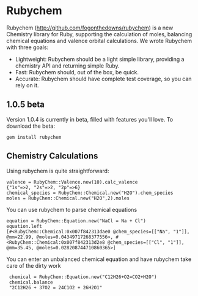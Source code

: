 Rubychem
===
Rubychem (<a href="http://github.com/fogonthedowns/rubychem" target="_blank">http://github.com/fogonthedowns/rubychem</a>) is a new Chemistry library for Ruby, supporting the calculation of moles, balancing chemical equations and valence orbital calculations. We wrote Rubychem with three goals:

* Lightweight: Rubychem should be a light simple library, providing a chemistry API and returning simple Ruby.
* Fast: Rubychem should, out of the box, be quick. 
* Accurate: Rubychem should have complete test coverage, so you can rely on it.


1.0.5 beta
---
Version 1.0.4 is currently in beta, filled with features you'll love.  To download the beta:

    gem install rubychem


Chemistry Calculations
---
Using rubychem is quite straightforward:

    valence = RubyChem::Valence.new(10).calc_valence
    {"1s"=>2, "2s"=>2, "2p"=>6}
    chemical_species = RubyChem::Chemical.new("H2O").chem_species
    moles = RubyChem::Chemical.new("H2O",2).moles

    
You can use rubychem to parse chemical equations

    equation = RubyChem::Equation.new("NaCl = Na + Cl")
    equation.left 
    [#<RubyChem::Chemical:0x007f842313dae0 @chem_species=[["Na", "1"]], @mm=22.99, @moles=0.04349717268377556>, #<RubyChem::Chemical:0x007f842313d2e8 @chem_species=[["Cl", "1"]], @mm=35.45, @moles=0.028208744710860365>] 


You can enter an unbalanced chemical equation and have rubychem take care of the dirty work

     chemical = RubyChem::Equation.new("C12H26+O2=CO2+H2O")
     chemical.balance
     "2C12H26 + 37O2 = 24C1O2 + 26H2O1" 